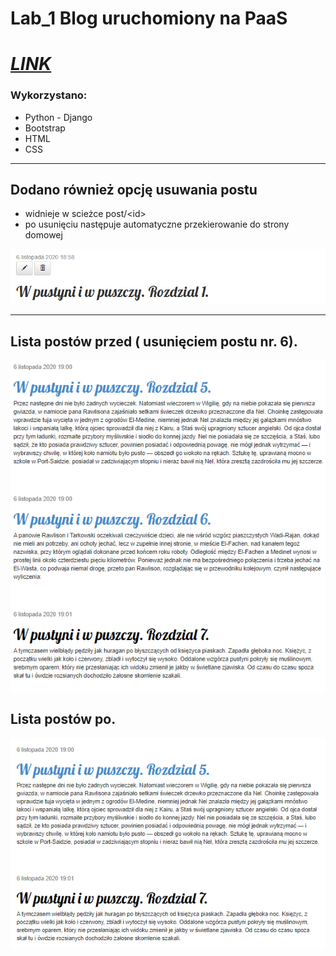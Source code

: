 # Lab_1 Blog uruchomiony na PaaS 

# *[LINK](https://blog-szreiber.herokuapp.com/)*

### Wykorzystano:
* Python - Django
* Bootstrap
* HTML
* CSS

***

## Dodano również opcję usuwania postu
* widnieje w scieżce post/&lt;id&gt;
* po usunięciu następuje automatyczne przekierowanie do strony domowej

![Usuwanie](md_img/delete.png)
***
## Lista postów przed ( usunięciem postu nr. 6).
![EfektPrzed](md_img/przed_post_6.png)
## Lista postów po.
![EfektPrzed](md_img/po_post_6.png)

